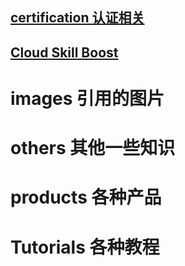 ## [certification 认证相关](./certification/certification.md)
## [Cloud Skill Boost](./)
# images 引用的图片
# others 其他一些知识
# products 各种产品
# Tutorials 各种教程